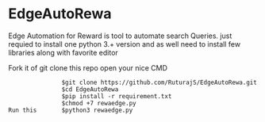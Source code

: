 # EdgeAutoRewa
Edge Automation for Reward is tool to automate search Queries.
just requied to install one python 3.+ version and as well need to install few libraries along with favorite editor


Fork it of git clone this repo 
open your nice CMD

                   $git clone https://github.com/RuturajS/EdgeAutoRewa.git
                   $cd EdgeAutoRewa
                   $pip install -r requirement.txt
                   $chmod +7 rewaedge.py 
    Run this       $python3 rewaedge.py 
            
